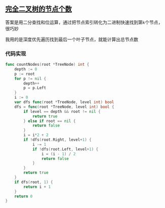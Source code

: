 ## [完全二叉树的节点个数](https://leetcode-cn.com/problems/count-complete-tree-nodes/)
 
答案是用二分查找和位运算，通过把节点索引转化为二进制快速找到第`k`个节点，很巧妙

我用的是深度优先遍历找到最后一个叶子节点，就能计算出总节点数

### 代码实现

```go
func countNodes(root *TreeNode) int {
	depth := 0
	p := root
	for p != nil {
		depth++
		p = p.Left
	}
	i := 0
	var dfs func(root *TreeNode, level int) bool
	dfs = func(root *TreeNode, level int) bool {
		if level == depth && root != nil {
			return true
		} else if root == nil {
			return false
		}
		i = i*2 + 2
		if !dfs(root.Right, level+1) {
			i -= 1
			if !dfs(root.Left, level+1) {
				i = (i - 1) / 2
				return false
			}
		}
		return true
	}
	if dfs(root, 1) {
		return i + 1
	}
	return 0
}
```

